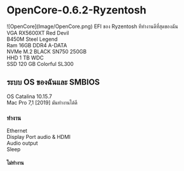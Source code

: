 <h1>OpenCore-0.6.2-Ryzentosh  </h1>  
![OpenCore](Image/OpenCore.png)
EFI ของ Ryzentosh ทีทำงานดีที่สุดของฉัน<br>    
VGA RX5600XT Red Devil<br>      
B450M Steel Legend<br>      
Ram 16GB DDR4 A-DATA<br>    
NVMe M.2 BLACK SN750 250GB<br>    
HHD 1 TB WDC<br>    
SSD 120 GB Colorful SL300<br>   

<h2>ระบบ OS ของฉันและ SMBIOS</h2>
OS Catalina 10.15.7<br>  
Mac Pro 7,1 [2019] มันทำงานได้ดี<br>  

<h3>ทำงาน</h3> 
Ethernet<br>  
Display Port audio & HDMI<br>  
Audio output<br>  
Sleep<br>

<h4>ไม่ทำงาน</h4>